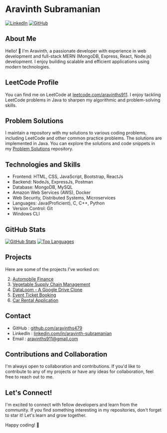# Aravinth Subramanian

[![LinkedIn](https://img.shields.io/badge/LinkedIn-AravinthSubramanian-blue?style=flat-square&logo=linkedin)](https://www.linkedin.com/in/aravinth-subramanian/)
[![GitHub](https://img.shields.io/badge/GitHub-aravinths479-black?style=flat-square&logo=github)](https://github.com/aravinths479)

## About Me

Hello! 👋 I'm Aravinth, a passionate developer with experience in web development and full-stack MERN (MongoDB, Express, React, Node.js) development. I enjoy building scalable and efficient applications using modern technologies.

## LeetCode Profile

You can find me on LeetCode at [leetcode.com/aravinths911](https://leetcode.com/aravinths911). I enjoy tackling LeetCode problems in Java to sharpen my algorithmic and problem-solving skills.

## Problem Solutions

I maintain a repository with my solutions to various coding problems, including LeetCode and other common practice problems. The solutions are implemented in Java. You can explore the solutions and code snippets in my [Problem Solutions](https://github.com/aravinths479/coding-Java) repository.

## Technologies and Skills

- Frontend: HTML, CSS, JavaScript, Bootstrap, ReactJs
- Backend: NodeJs, ExpressJs, Postman
- Database: MongoDB, MySQL
- Amazon Web Services (AWS), Docker
- Web Security, Distributed Systems, Microservices
- Languages: Java(Proficient), C, C++, Python
- Version Control: Git
- Windows CLI

## GitHub Stats

[![GitHub Stats](https://denvercoder1-github-readme-stats.vercel.app/api?username=aravinths479&show_icons=true&count_private=true&theme=react&border_color=7F3FBF&bg_color=0D1117&title_color=F85D7F&icon_color=F8D866)](https://github.com/aravinths479)
[![Top Languages](https://denvercoder1-github-readme-stats.vercel.app/api/top-langs/?username=aravinths479&langs_count=8&layout=compact&theme=react&border_color=7F3FBF&bg_color=0D1117&title_color=F85D7F&icon_color=F8D866)](https://github.com/aravinths479)

## Projects

Here are some of the projects I've worked on:

2. [Automobile Finance](https://github.com/aravinths479/AutoMobileFinance-2)
1. [Vegetable Supply Chain Management](https://github.com/aravinths479/Vegetable-Supply-Chain-Management)
5. [DataLoom - A Google Drive Clone](https://github.com/aravinths479/Data-Loom)
3. [Event Ticket Booking](https://github.com/aravinths479/Event-Ticket-Booking)
4. [Car Rental Application](https://github.com/aravinths479/Car-Rental-Mern)

## Contact

- GitHub   : [github.com/aravinths479](https://github.com/aravinths479)
- LinkedIn : [linkedin.com/in/aravinth-subramanian](https://www.linkedin.com/in/aravinth-subramanian/)
- Email    : aravinths911@gmail.com

## Contributions and Collaboration

I'm always open to collaboration and contributions. If you'd like to contribute to any of my projects or have any ideas for collaboration, feel free to reach out to me.

## Let's Connect!

I'm excited to connect with fellow developers and learn from the community. If you find something interesting in my repositories, don't forget to star it! Let's learn and grow together.

Happy coding! 🚀
